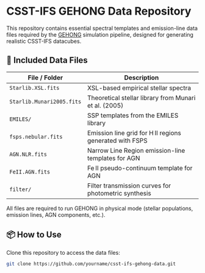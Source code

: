 # CSST-IFS GEHONG Data Repository

This repository contains essential spectral templates and emission-line data files required by the [GEHONG](https://github.com/fengshuai0210/csst-ifs-gehong) simulation pipeline, designed for generating realistic CSST-IFS datacubes.

## 📁 Included Data Files

| File / Folder                     | Description                                                                 |
|----------------------------------|-----------------------------------------------------------------------------|
| `Starlib.XSL.fits`               | XSL-based empirical stellar spectra                                         |
| `Starlib.Munari2005.fits`        | Theoretical stellar library from Munari et al. (2005)                       |
| `EMILES/`                        | SSP templates from the EMILES library                                      |
| `fsps.nebular.fits`              | Emission line grid for H II regions generated with FSPS                    |
| `AGN.NLR.fits`                   | Narrow Line Region emission-line templates for AGN                         |
| `FeII.AGN.fits`                  | Fe II pseudo-continuum template for AGN                                    |
| `filter/`                        | Filter transmission curves for photometric synthesis                       |

All files are required to run GEHONG in physical mode (stellar populations, emission lines, AGN components, etc.).

## 📦 How to Use

Clone this repository to access the data files:

```bash
git clone https://github.com/yourname/csst-ifs-gehong-data.git

